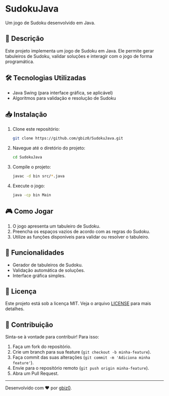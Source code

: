 # SudokuJava

Um jogo de Sudoku desenvolvido em Java.

## 📌 Descrição

Este projeto implementa um jogo de Sudoku em Java. Ele permite gerar tabuleiros de Sudoku, validar soluções e interagir com o jogo de forma programática.

## 🛠️ Tecnologias Utilizadas

- Java Swing (para interface gráfica, se aplicável)
- Algoritmos para validação e resolução de Sudoku

## 📥 Instalação

1. Clone este repositório:
   ```bash
   git clone https://github.com/gbiz0/SudokuJava.git
   ```
2. Navegue até o diretório do projeto:
   ```bash
   cd SudokuJava
   ```
3. Compile o projeto:
   ```bash
   javac -d bin src/*.java
   ```
4. Execute o jogo:
   ```bash
   java -cp bin Main
   ```

## 🎮 Como Jogar

1. O jogo apresenta um tabuleiro de Sudoku.
2. Preencha os espaços vazios de acordo com as regras do Sudoku.
3. Utilize as funções disponíveis para validar ou resolver o tabuleiro.

## 🚀 Funcionalidades

- Gerador de tabuleiros de Sudoku.
- Validação automática de soluções.
- Interface gráfica simples.

## 📜 Licença

Este projeto está sob a licença MIT. Veja o arquivo [LICENSE](LICENSE) para mais detalhes.

## 🤝 Contribuição

Sinta-se à vontade para contribuir! Para isso:

1. Faça um fork do repositório.
2. Crie um branch para sua feature (`git checkout -b minha-feature`).
3. Faça commit das suas alterações (`git commit -m 'Adiciona minha feature'`).
4. Envie para o repositório remoto (`git push origin minha-feature`).
5. Abra um Pull Request.

---
Desenvolvido com ❤️ por [gbiz0](https://github.com/gbiz0).

